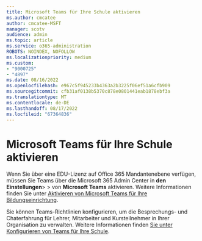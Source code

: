 ```yaml
---
title: Microsoft Teams für Ihre Schule aktivieren
ms.author: cmcatee
author: cmcatee-MSFT
manager: scotv
audience: admin
ms.topic: article
ms.service: o365-administration
ROBOTS: NOINDEX, NOFOLLOW
ms.localizationpriority: medium
ms.custom:
- "9000725"
- "4897"
ms.date: 08/16/2022
ms.openlocfilehash: e967c5f945233b4363a2b3225f06ef51a6cfb909
ms.sourcegitcommit: cfb31af0138b5370c878e0801441eab1878ebf3a
ms.translationtype: MT
ms.contentlocale: de-DE
ms.lasthandoff: 08/17/2022
ms.locfileid: "67364836"
---
```

# <a name="enable-microsoft-teams-for-your-school"></a>Microsoft Teams für Ihre Schule aktivieren

Wenn Sie über eine EDU-Lizenz auf Office 365 Mandantenebene verfügen, müssen Sie Teams über die Microsoft 365 Admin Center in **den Einstellungen**>  >  von **Microsoft Teams** aktivieren. Weitere Informationen finden Sie unter [Aktivieren von Microsoft Teams für Ihre Bildungseinrichtung](https://docs.microsoft.com/microsoft-365/education/deploy/enable-microsoft-teams).

Sie können Teams-Richtlinien konfigurieren, um die Besprechungs- und Chaterfahrung für Lehrer, Mitarbeiter und Kursteilnehmer in Ihrer Organisation zu verwalten. Weitere Informationen finden [Sie unter Konfigurieren von Teams für Ihre Schule](https://docs.microsoft.com/microsoftteams/teams-quick-start-edu?tutorial-step=3).